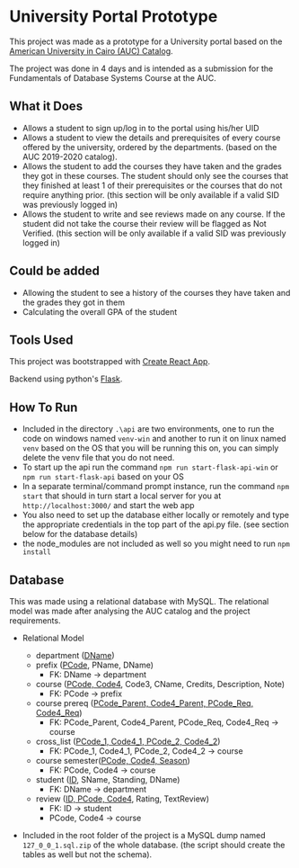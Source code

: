 # University Portal Prototype

This project was made as a prototype for a University portal based on the [American University in Cairo (AUC) Catalog](http://catalog.aucegypt.edu/index.php?catoid=36).

The project was done in 4 days and is intended as a submission for the Fundamentals of Database Systems Course at the AUC.

## What it Does

- Allows a student to sign up/log in to the portal using his/her UID
- Allows a student to view the details and prerequisites of every course offered by the university, ordered by the departments. (based on the AUC 2019-2020 catalog).
- Allows the student to add the courses they have taken and the grades they got in these courses. The student should only see the courses that they finished at least 1 of their prerequisites or the courses that do not require anything prior. (this section will be only available if a valid SID was previously logged in)
- Allows the student to write and see reviews made on any course. If the student did not take the course their review will be flagged as Not Verified. (this section will be only available if a valid SID was previously logged in)

## Could be added

- Allowing the student to see a history of the courses they have taken and the grades they got in them
- Calculating the overall GPA of the student

## Tools Used

This project was bootstrapped with [Create React App](https://github.com/facebook/create-react-app).

Backend using python's [Flask](https://flask.palletsprojects.com/en/1.1.x/).

## How To Run

- Included in the directory `.\api` are two environments, one to run the code on windows named `venv-win` and another to run it on linux named `venv` based on the OS that you will be running this on, you can simply delete the venv file that you do not need.
- To start up the api run the command `npm run start-flask-api-win` or `npm run start-flask-api` based on your OS
- In a separate terminal/command prompt instance, run the command `npm start` that should in turn start a local server for you at `http://localhost:3000/` and start the web app
- You also need to set up the database either locally or remotely and type the appropriate credentials in the top part of the api.py file. (see section below for the database details)
- the node_modules are not included as well so you might need to run `npm install`

## Database

This was made using a relational database with MySQL. The relational model was made after analysing the AUC catalog and the project requirements.

- Relational Model

  - department (<ins>DName</ins>)
  - prefix (<ins>PCode</ins>, PName, DName)
    - FK: DName -> department
  - course (<ins>PCode, Code4</ins>, Code3, CName, Credits, Description, Note)
    - FK: PCode -> prefix
  - course prereq (<ins>PCode_Parent, Code4_Parent, PCode_Req, Code4_Req</ins>)
    - FK: PCode_Parent, Code4_Parent, PCode_Req, Code4_Req -> course
  - cross_list (<ins>PCode_1, Code4_1, PCode_2, Code4_2</ins>)
    - FK: PCode_1, Code4_1, PCode_2, Code4_2 -> course
  - course semester(<ins>PCode, Code4, Season</ins>)
    - FK: PCode, Code4 -> course
  - student (<ins>ID</ins>, SName, Standing, DName)
    - FK: DName -> department
  - review (<ins>ID, PCode, Code4</ins>, Rating, TextReview)
    - FK: ID -> student
    - PCode, Code4 -> course

- Included in the root folder of the project is a MySQL dump named `127_0_0_1.sql.zip` of the whole database. (the script should create the tables as well but not the schema).
